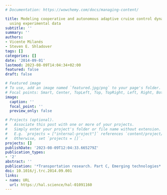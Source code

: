 ```yaml
---
# Documentation: https://wowchemy.com/docs/managing-content/

title: Modeling cooperative and autonomous adaptive cruise control dynamic responses
  using experimental data
subtitle: ''
summary: ''
authors:
- Vicente Milanés
- Steven E. Shladover
tags: []
categories: []
date: '2014-09-01'
lastmod: 2023-08-09T14:04:34+02:00
featured: false
draft: false

# Featured image
# To use, add an image named `featured.jpg/png` to your page's folder.
# Focal points: Smart, Center, TopLeft, Top, TopRight, Left, Right, BottomLeft, Bottom, BottomRight.
image:
  caption: ''
  focal_point: ''
  preview_only: false

# Projects (optional).
#   Associate this post with one or more of your projects.
#   Simply enter your project's folder or file name without extension.
#   E.g. `projects = ["internal-project"]` references `content/project/deep-learning/index.md`.
#   Otherwise, set `projects = []`.
projects: []
publishDate: '2023-08-09T12:04:33.665279Z'
publication_types:
- '2'
abstract: ''
publication: '*Transportation research. Part C, Emerging technologies*'
doi: 10.1016/j.trc.2014.09.001
links:
- name: URL
  url: https://hal.science/hal-01091160
---
```

